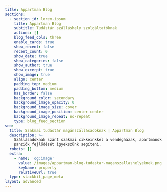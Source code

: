 ```yaml
---
title: Appartman Blog
sections:
  - section_id: lorem-ipsum
    title: Appartman Blog
    subtitle: Tudástár szálláshely szolgáltatóknak
    actions: []
    blog_feed_cols: three
    enable_cards: true
    show_recent: false
    recent_count: 0
    show_date: true
    show_categories: false
    show_author: true
    show_excerpt: true
    show_image: true
    align: center
    padding_top: medium
    padding_bottom: medium
    has_border: false
    background_color: secondary
    background_image_opacity: 0
    background_image_size: cover
    background_image_position: center center
    background_image_repeat: no-repeat
    type: blog_feed_section
seo:
  title: Szakmai tudástár magánszállásadóknak | Appartman Blog
  description: >-
    Szállásadóknak szánt szakmai cikkeinkkel a vendégházak, apartmanok és kisebb
    panziók fejlődését igyekszünk segíteni.
  robots: []
  extra:
    - name: 'og:image'
      value: /images/appartman-blog-tudastar-maganszallashelyeknek.png
      keyName: property
      relativeUrl: true
  type: stackbit_page_meta
layout: advanced
---
```


